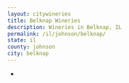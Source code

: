 ```yaml
---
layout: citywineries
title: Belknap Wineries
description: Wineries in Belknap, IL
permalink: /il/johnson/belknap/
state: il
county: johnson
city: belknap
---
```

-
